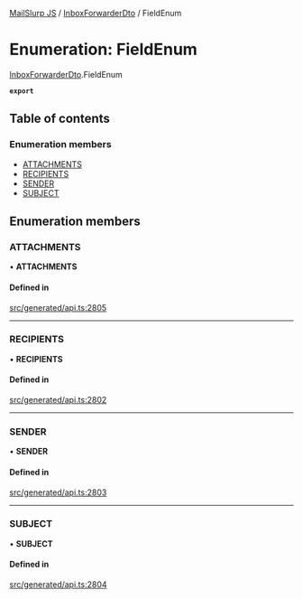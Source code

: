 [MailSlurp JS](../README.md) / [InboxForwarderDto](../modules/InboxForwarderDto.md) / FieldEnum

# Enumeration: FieldEnum

[InboxForwarderDto](../modules/InboxForwarderDto.md).FieldEnum

**`export`**

## Table of contents

### Enumeration members

- [ATTACHMENTS](InboxForwarderDto.FieldEnum.md#attachments)
- [RECIPIENTS](InboxForwarderDto.FieldEnum.md#recipients)
- [SENDER](InboxForwarderDto.FieldEnum.md#sender)
- [SUBJECT](InboxForwarderDto.FieldEnum.md#subject)

## Enumeration members

### ATTACHMENTS

• **ATTACHMENTS**

#### Defined in

[src/generated/api.ts:2805](https://github.com/mailslurp/mailslurp-client/blob/8c02983/src/generated/api.ts#L2805)

___

### RECIPIENTS

• **RECIPIENTS**

#### Defined in

[src/generated/api.ts:2802](https://github.com/mailslurp/mailslurp-client/blob/8c02983/src/generated/api.ts#L2802)

___

### SENDER

• **SENDER**

#### Defined in

[src/generated/api.ts:2803](https://github.com/mailslurp/mailslurp-client/blob/8c02983/src/generated/api.ts#L2803)

___

### SUBJECT

• **SUBJECT**

#### Defined in

[src/generated/api.ts:2804](https://github.com/mailslurp/mailslurp-client/blob/8c02983/src/generated/api.ts#L2804)
